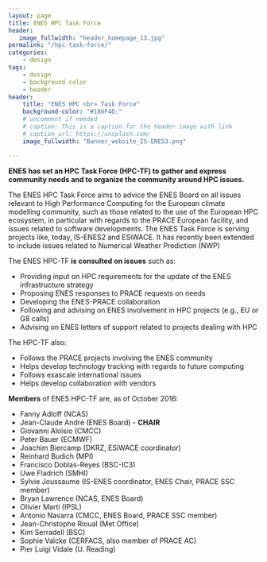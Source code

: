 ```yaml
---
layout: page
title: ENES HPC Task Force
header:
   image_fullwidth: "header_homepage_13.jpg"
permalink: "/hpc-task-force/"
categories:
    - design
tags:
    - design
    - background color
    - header
header:
    title: "ENES HPC <br> Task Force"
    background-color: "#186F4D;"
    # uncomment if needed
    # caption: This is a caption for the header image with link
    # caption_url: https://unsplash.com/
    image_fullwidth: "Banner_website_IS-ENES3.png"

---
```


**ENES has set an HPC Task Force (HPC-TF) to gather and express community needs and to organize the community around HPC issues.**

The ENES HPC Task Force aims to advice the ENES Board on all issues relevant to High Performance Computing for the European climate modelling community, such as those related to the use of the European HPC ecosystem, in particular with regards to the PRACE European facility, and issues related to software developments. The ENES Task Force is serving projects like, today, IS-ENES2 and ESiWACE. It has recently been extended to include issues related to Numerical Weather Prediction (NWP)

The ENES HPC-TF **is consulted on issues** such as:

- Providing input on HPC requirements for the update of the ENES infrastructure strategy
- Proposing ENES responses to PRACE requests on needs
- Developing the ENES-PRACE collaboration
- Following and advising on ENES involvement in HPC projects (e.g., EU or G8 calls)
- Advising on ENES letters of support related to projects dealing with HPC
 

The HPC-TF also:

- Follows the PRACE projects involving the ENES community
- Helps develop technology tracking with regards to future computing
- Follows exascale international issues
- Helps develop collaboration with vendors
 

**Members** of ENES HPC-TF are, as of October 2016:

- Fanny Adloff (NCAS)
- Jean-Claude André (ENES Board) - **CHAIR**
- Giovanni Aloisio (CMCC)
- Peter Bauer (ECMWF)
- Joachim Biercamp (DKRZ, ESiWACE coordinator)
- Reinhard Budich (MPI)
- Francisco Doblas-Reyes (BSC-IC3)
- Uwe Fladrich (SMHI)
- Sylvie Joussaume (IS-ENES coordinator, ENES Chair, PRACE SSC member)
- Bryan Lawrence (NCAS, ENES Board)
- Olivier Marti (IPSL)
- Antonio Navarra (CMCC, ENES Board, PRACE SSC member)
- Jean-Christophe Rioual (Met Office)
- Kim Serradell (BSC)
- Sophie Valcke  (CERFACS, also member of PRACE AC)
- Pier Luigi Vidale (U. Reading)

